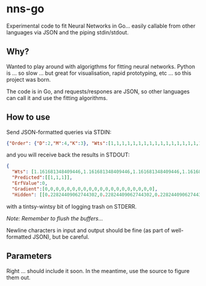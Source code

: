 # nns-go
Experimental code to fit Neural Networks in Go... easily callable from other languages via JSON and the piping stdin/stdout.

## Why?

Wanted to play around with algorigthms for fitting neural networks. Python is ... so slow ... but great for visualisation, rapid prototyping, etc ... so this project was born.

The code is in Go, and requests/respones are JSON, so other languages can call it and use the fitting algorithms.

## How to use

Send JSON-formatted queries via STDIN:
```json
{"Order": {"D":2,"M":4,"K":3}, "Wts":[1,1,1,1,1,1,1,1,1,1,1,1,1,1,1,1,1,1,1,1], "ShouldFit": true, "NetworkRT": "regression"}
```
and you will receive back the results in STDOUT:
```JSON
{
  "Wts": [1.161681348409446,1.161681348409446,1.161681348409446,1.161681348409446,1.161681348409446,1.161681348409446,1.161681348409446,1.161681348409446,1.095318609619859,1.095318609619859,1.095318609619859,1.095318609619859,1.095318609619859,1.095318609619859,1.095318609619859,1.095318609619859,1.095318609619859,1.095318609619859,1.095318609619859,1.095318609619859],
  "Predicted":[[1,1,1]],
  "ErfValue":0,
  "Gradient":[0,0,0,0,0,0,0,0,0,0,0,0,0,0,0,0,0,0,0,0],
  "Hidden": [[0.22824409062744302,0.22824409062744302,0.22824409062744302,0.22824409062744302]]}
```
with a tintsy-wintsy bit of logging trash on STDERR.

*Note: Remember to flush the buffers...*

Newline characters in input and output should be fine (as part of well-formatted JSON), but be careful.

## Parameters
Right ... should include it soon. In the meantime, use the source to figure them out.